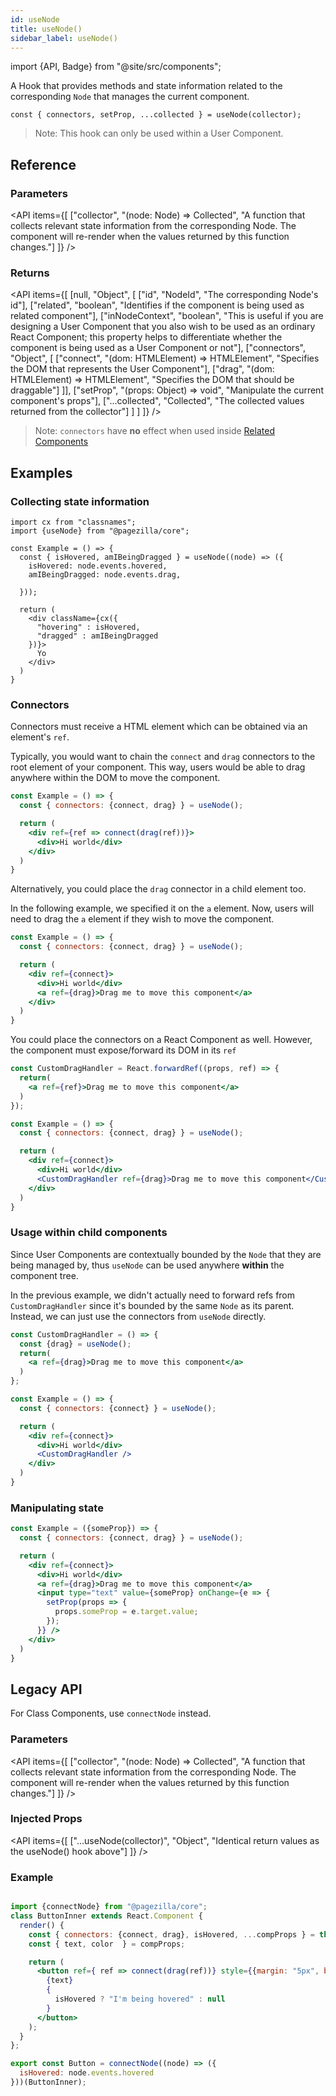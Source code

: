 ```yaml
---
id: useNode
title: useNode()
sidebar_label: useNode()
---
```


import {API, Badge} from "@site/src/components";

<Badge type="hook" />


A Hook that provides methods and state information related to the corresponding `Node` that manages the current component. 

```tsx
const { connectors, setProp, ...collected } = useNode(collector);
```

> Note: This hook can only be used within a User Component. 


## Reference
### Parameters
<API items={[
  ["collector", "(node: Node) => Collected", "A function that collects relevant state information from the corresponding Node. The component will re-render when the values returned by this function changes."]
]} /> 

### Returns


<API items={[
  [null, "Object", [
    ["id", "NodeId", "The corresponding Node's id"],
    ["related", "boolean", "Identifies if the component is being used as related component"],
    ["inNodeContext", "boolean", "This is useful if you are designing a User Component that you also wish to be used as an ordinary React Component; this property helps to differentiate whether the component is being used as a User Component or not"],
    ["connectors", "Object", [
      ["connect", "(dom: HTMLElement) => HTMLElement", "Specifies the DOM that represents the User Component"],
      ["drag", "(dom: HTMLElement) => HTMLElement", "Specifies the DOM that should be draggable"]
    ]],
    ["setProp", "(props: Object) => void", "Manipulate the current component's props"],
    ["...collected", "Collected", "The collected values returned from the collector"]
  ]
  ]
]} />

> Note: `connectors` have **no** effect when used inside [Related Components](../concepts/user-components#related-components)

## Examples

### Collecting state information
```tsx
import cx from "classnames";
import {useNode} from "@pagezilla/core";

const Example = () => {
  const { isHovered, amIBeingDragged } = useNode((node) => ({
    isHovered: node.events.hovered,
    amIBeingDragged: node.events.drag,

  }));

  return (
    <div className={cx({
      "hovering" : isHovered,
      "dragged" : amIBeingDragged
    })}>
      Yo
    </div>
  )
}
```

### Connectors
Connectors must receive a HTML element which can be obtained via an element's `ref`.


Typically, you would want to chain the `connect` and `drag` connectors to the root element of your component. This way, users would be able to drag anywhere within the DOM to move the component.
```jsx
const Example = () => {
  const { connectors: {connect, drag} } = useNode();

  return (
    <div ref={ref => connect(drag(ref))}>
      <div>Hi world</div>
    </div>
  )
}
```

Alternatively, you could place the `drag` connector in a child element too.

In the following example, we specified it on the `a` element. Now, users will need to drag the `a` element if they wish to move the component.
```jsx
const Example = () => {
  const { connectors: {connect, drag} } = useNode();

  return (
    <div ref={connect}>
      <div>Hi world</div>
      <a ref={drag}>Drag me to move this component</a>
    </div>
  )
}
```

You could place the connectors on a React Component as well. However, the component must expose/forward its DOM in its `ref`
```jsx
const CustomDragHandler = React.forwardRef((props, ref) => {
  return(
    <a ref={ref}>Drag me to move this component</a>
  )
});

const Example = () => {
  const { connectors: {connect, drag} } = useNode();

  return (
    <div ref={connect}>
      <div>Hi world</div>
      <CustomDragHandler ref={drag}>Drag me to move this component</CustomDragHandler>
    </div>
  )
}
```

### Usage within child components
Since User Components are contextually bounded by the `Node` that they are being managed by, thus `useNode` can be used anywhere **within** the component tree.

In the previous example, we didn't actually need to forward refs from `CustomDragHandler` since it's bounded by the same `Node` as its parent. Instead, we can just use the connectors from `useNode` directly.


```jsx
const CustomDragHandler = () => {
  const {drag} = useNode();
  return(
    <a ref={drag}>Drag me to move this component</a>
  )
};

const Example = () => {
  const { connectors: {connect} } = useNode();

  return (
    <div ref={connect}>
      <div>Hi world</div>
      <CustomDragHandler />
    </div>
  )
}
```



### Manipulating state

```jsx
const Example = ({someProp}) => {
  const { connectors: {connect, drag} } = useNode();

  return (
    <div ref={connect}>
      <div>Hi world</div>
      <a ref={drag}>Drag me to move this component</a>
      <input type="text" value={someProp} onChange={e => {
        setProp(props => {
          props.someProp = e.target.value;
        });
      }} />
    </div>
  )
}
```


## Legacy API
For Class Components, use `connectNode` instead.

<Badge type="hoc" title={false} />


### Parameters
<API items={[
  ["collector", "(node: Node) => Collected", "A function that collects relevant state information from the corresponding Node. The component will re-render when the values returned by this function changes."]
]} /> 

### Injected Props
<API items={[
  ["...useNode(collector)", "Object", "Identical return values as the useNode() hook above"]
]} /> 


### Example
```jsx

import {connectNode} from "@pagezilla/core";
class ButtonInner extends React.Component {
  render() {
    const { connectors: {connect, drag}, isHovered, ...compProps } = this.props;
    const { text, color  } = compProps;

    return (
      <button ref={ ref => connect(drag(ref))} style={{margin: "5px", backgroundColor: color}} >
        {text}
        {
          isHovered ? "I'm being hovered" : null
        }
      </button>
    );
  }
};

export const Button = connectNode((node) => ({
  isHovered: node.events.hovered
}))(ButtonInner);

```
